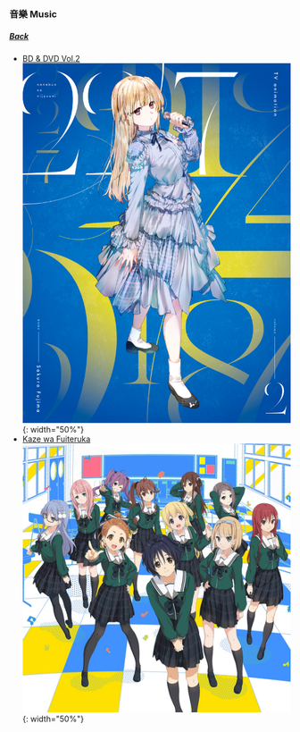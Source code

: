 ### 音樂 Music
##### [Back](../../readme.md)

- [BD & DVD Vol.2](BDDVD%20Vol2.html)  
![BDDVDVol2](../../Img/Music/BDDVDVol2.jpg){: width="50%"}  
- [Kaze wa Fuiteruka](Kaze%20wa%20Fuiteruka.md)
![Kaze wa Fuiteruka](../../Img/Music/KazewaFuiteruka.jpg){: width="50%"}  
